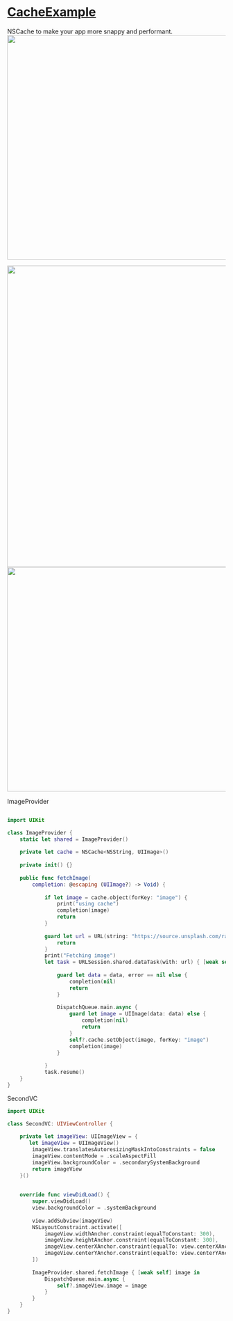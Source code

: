 # [CacheExample](https://www.youtube.com/watch?v=Nm9sXBSHZsI)
NSCache to make your app more snappy and performant. 
<img width="516" src="https://user-images.githubusercontent.com/47273077/159114803-1a4fa0aa-7d77-4420-b340-e34941f42bc6.png">

<img width="693" src="https://user-images.githubusercontent.com/47273077/159114567-3235c707-fe0f-4731-bd2a-5b9db77f1d1f.png">

<img width="516" src="https://user-images.githubusercontent.com/47273077/159114803-1a4fa0aa-7d77-4420-b340-e34941f42bc6.png">

ImageProvider
```swift

import UIKit

class ImageProvider {
    static let shared = ImageProvider()
    
    private let cache = NSCache<NSString, UIImage>()
    
    private init() {}
    
    public func fetchImage(
        completion: @escaping (UIImage?) -> Void) {
            
            if let image = cache.object(forKey: "image") {
                print("using cache")
                completion(image)
                return
            }
        
            guard let url = URL(string: "https://source.unsplash.com/random/500x500") else {
                return
            }
            print("Fetching image")
            let task = URLSession.shared.dataTask(with: url) { [weak self] data, _, error in
                
                guard let data = data, error == nil else {
                    completion(nil)
                    return
                }
                
                DispatchQueue.main.async {
                    guard let image = UIImage(data: data) else {
                        completion(nil)
                        return
                    }
                    self?.cache.setObject(image, forKey: "image")
                    completion(image)
                }
                
            }
            task.resume()
    }
}

```

SecondVC
```swift
import UIKit

class SecondVC: UIViewController {
    
    private let imageView: UIImageView = {
       let imageView = UIImageView()
        imageView.translatesAutoresizingMaskIntoConstraints = false
        imageView.contentMode = .scaleAspectFill
        imageView.backgroundColor = .secondarySystemBackground
        return imageView
    }()
    
    
    override func viewDidLoad() {
        super.viewDidLoad()
        view.backgroundColor = .systemBackground
        
        view.addSubview(imageView)
        NSLayoutConstraint.activate([
            imageView.widthAnchor.constraint(equalToConstant: 300),
            imageView.heightAnchor.constraint(equalToConstant: 300),
            imageView.centerXAnchor.constraint(equalTo: view.centerXAnchor),
            imageView.centerYAnchor.constraint(equalTo: view.centerYAnchor)
        ])
        
        ImageProvider.shared.fetchImage { [weak self] image in
            DispatchQueue.main.async {
                self?.imageView.image = image
            }
        }
    }
}
```
